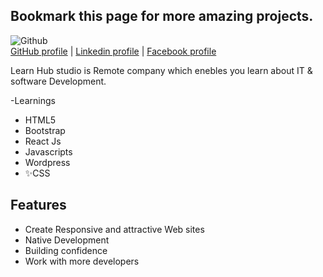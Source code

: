 ## Bookmark this page for more amazing projects.

![Github](https://www.pngmart.com/files/22/GitHub-PNG-Picture.png)
</br>
<a href="https://github.com/Ahmedz182/">GitHub profile</a> |
<a href="https://www.linkedin.com/in/ahmedz182/">Linkedin profile</a> |
<a href="https://facebook.com/ahmedx182">Facebook profile</a>


Learn Hub studio is Remote company which enebles you learn about IT & software Development. 

-Learnings 
- HTML5
- Bootstrap
- React Js
- Javascripts
- Wordpress
- ✨CSS
## Features

- Create Responsive and attractive Web sites 
- Native Development
- Building confidence
- Work with more developers


